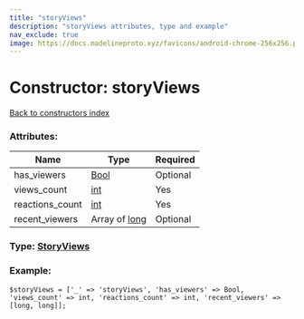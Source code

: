 ```yaml
---
title: "storyViews"
description: "storyViews attributes, type and example"
nav_exclude: true
image: https://docs.madelineproto.xyz/favicons/android-chrome-256x256.png
---
```

# Constructor: storyViews  
[Back to constructors index](/API_docs/constructors/index.html)



### Attributes:

| Name     |    Type       | Required |
|----------|---------------|----------|
|has\_viewers|[Bool](/API_docs/types/Bool.html) | Optional|
|views\_count|[int](/API_docs/types/int.html) | Yes|
|reactions\_count|[int](/API_docs/types/int.html) | Yes|
|recent\_viewers|Array of [long](/API_docs/types/long.html) | Optional|



### Type: [StoryViews](/API_docs/types/StoryViews.html)


### Example:

```
$storyViews = ['_' => 'storyViews', 'has_viewers' => Bool, 'views_count' => int, 'reactions_count' => int, 'recent_viewers' => [long, long]];
```  

